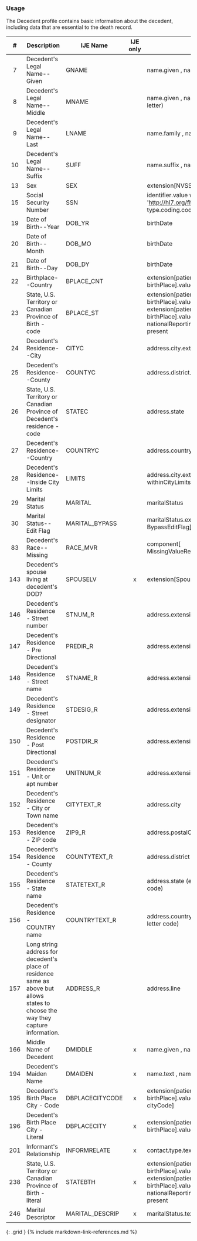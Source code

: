 ### Usage
The Decedent profile contains basic information about the decedent, including data that are essential to the death record.

| **#** |  **Description**   |  **IJE Name**   | IJE only |  **Field**  |  **Type**  | **Value Set**  |
| :---------: | ------------- | ------------ | :----------: |---------- | -------- | -------- |
| 7 | Decedent's Legal Name--Given  | GNAME| |name.given , name.use = official | string |  | 
| 8 | Decedent's Legal Name--Middle | MNAME| |name.given , name.use = official (first letter) | string |  | 
| 9 | Decedent's Legal Name--Last | LNAME| |name.family , name.use = official | string |  | 
| 10 | Decedent's Legal Name--Suffix | SUFF| |name.suffix , name.use = official | string |  | 
| 13 | Sex | SEX| |extension[NVSS-SexAtDeath]  | codeable | [AdministrativeGenderVS] | 
| 15 | Social Security Number | SSN| |identifier.value where system = 'http://hl7.org/fhir/sid/us-ssn and type.coding.code="SB" | string |  | 
| 19 | Date of Birth--Year | DOB_YR| |birthDate | dateTime | See [PartialDatesAndTimes] | 
| 20 | Date of Birth--Month | DOB_MO| |birthDate | dateTime | See [PartialDatesAndTimes] | 
| 21 | Date of Birth--Day | DOB_DY| |birthDate | dateTime | See [PartialDatesAndTimes] | 
| 22 | Birthplace--Country | BPLACE_CNT| |extension[patient-birthPlace].value[x].country  | string | [BirthplaceCountryVS] | 
| 23 | State, U.S. Territory or Canadian Province of Birth - code | BPLACE_ST| |extension[patient-birthPlace].value[x].state or extension[patient-birthPlace].value[x].state.extension[ nationalReportingJurisdictionId] if present  | string | [JurisdictionsProvincesVS] | 
| 24 | Decedent's Residence--City | CITYC| |address.city.extension[cityCode] | string | see [CityCodes] | 
| 25 | Decedent's Residence--County | COUNTYC| |address.district.extension[countyCode] | string | see [CountyCodes] | 
| 26 | State, U.S. Territory or Canadian Province of Decedent's residence - code | STATEC| |address.state | string | [StatesTerritoriesProvincesVS] | 
| 27 | Decedent's Residence--Country | COUNTRYC| |address.country | string | [ResidenceCountryVS] | 
| 28 | Decedent's Residence--Inside City Limits | LIMITS| |address.city.extension[ withinCityLimits]  | codeable | [YesNoUnknownVS] | 
| 29 | Marital Status | MARITAL| |maritalStatus | codeable |  [MaritalStatusVS] | 
| 30 | Marital Status--Edit Flag | MARITAL_BYPASS| |maritalStatus.extension[ BypassEditFlag]  | codeable | [EditBypass0124VS] | 
| 83 | Decedent's Race--Missing | RACE_MVR| |component[ MissingValueReason].valueCoding | codeable | [RaceMissingValueReasonVS]  | 
| 143 | Decedent's spouse living at decedent's DOD? | SPOUSELV| x|extension[SpounseAlive]  | codeable |  [YesNoUnknownNotApplicableVS] | 
| 146 | Decedent's Residence - Street number | STNUM_R| |address.extension[stnum] | string |  | 
| 147 | Decedent's Residence - Pre Directional | PREDIR_R| |address.extension[predir] | string |  | 
| 148 | Decedent's Residence - Street name | STNAME_R| |address.extension[stname] | string |  | 
| 149 | Decedent's Residence - Street designator | STDESIG_R| |address.extension[stdesig] | string |  | 
| 150 | Decedent's Residence - Post Directional | POSTDIR_R| |address.extension[postdir] | string |  | 
| 151 | Decedent's Residence - Unit or apt number | UNITNUM_R| |address.extension[unitnum] | string |  | 
| 152 | Decedent's Residence - City or Town name | CITYTEXT_R| |address.city | string |  | 
| 153 | Decedent's Residence - ZIP code | ZIP9_R| |address.postalCode | string |  | 
| 154 | Decedent's Residence - County | COUNTYTEXT_R| |address.district | string |  | 
| 155 | Decedent's Residence - State name | STATETEXT_R | |address.state (expanded from 2 letter code) | string |  | 
| 156 | Decedent's Residence - COUNTRY name | COUNTRYTEXT_R| |address.country (expanded from 2 letter code) | string |  | 
| 157 | Long string address for decedent's place of residence same as above but allows states to choose the way they capture information. | ADDRESS_R| |address.line | string |  | 
| 166 | Middle Name of Decedent  | DMIDDLE| x|name.given , name.use = official | string |  | 
| 194 | Decedent's Maiden Name | DMAIDEN| x|name.text , name.use=maiden | string |  | 
| 195 | Decedent's Birth Place City - Code | DBPLACECITYCODE| x|extension[patient-birthPlace].value[x].city.extension[ cityCode] | integer | see [CityCodes] | 
| 196 | Decedent's Birth Place City - Literal | DBPLACECITY| x|extension[patient-birthPlace].value[x].city | string |  | 
| 201 | Informant's Relationship | INFORMRELATE| x|contact.type.text  | string (30 characters) |  | 
| 238 | State, U.S. Territory or Canadian Province of Birth - literal | STATEBTH| x|extension[patient-birthPlace].value[x].state or extension[patient-birthPlace].value[x].state.extension[ nationalReportingJurisdictionId] if present  | string | Expanded from coded value | 
| 246 | Marital Descriptor | MARITAL_DESCRIP| x|maritalStatus.text  | string |  | 
{: .grid }
{% include markdown-link-references.md %}

